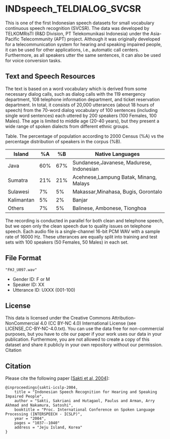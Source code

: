 # INDspeech_TELDIALOG_SVCSR

This is one of the first Indonesian speech datasets for small vocabulary continuous speech recognition (SVCSR). The data was developed by TELKOMRisTI (R&D Division, PT Telekomunikasi Indonesia) under the Asia-Pacific Telecommunity (APT) project. Although it was originally developed for a telecommunication system for hearing and speaking impaired people, it can be used for other applications, i.e., automatic call centers. Furthermore, as all speakers utter the same sentences, it can also be used for voice conversion tasks. 

## Text and Speech Resources

The text is based on a word vocabulary which is derived from some necessary dialog calls, such as dialog calls with the 119 emergency department, 108 telephone information department, and ticket reservation department. In total, it consists of 20,000 utterances (about 18 hours of speech) from the 70-word dialog vocabulary of 100 sentences (including single word sentences) each uttered by 200 speakers (100 Females, 100 Males). The age is limited to middle age (20-40 years), but they present a wide range of spoken dialects from different ethnic groups.

Table. The percentage of population according to 2000 Census (%A) vs the percentage distribution of speakers in the corpus (%B). 

| Island     |  %A |  %B | Native Languages                         |
| ---------- | --- | --- | ---------------------------------------- |
| Java       | 60% | 67% | Sundanese,Javanese, Madurese, Indonesian |
| Sumatra    | 21% | 21% | Acehnese,Lampung Batak, Minang, Malays   | 
| Sulawesi   |  7% |  5% | Makassar,Minahasa, Bugis, Gorontalo      | 
| Kalimantan |  5% |  2% | Banjar                                   |
| Others     |  7% |  5% | Balinese, Ambonese, Tionghoa             |


The recording is conducted in parallel for both clean and telephone speech, but we open only the clean speech due to quality issues on telephone speech. Each audio file is a single-channel 16-bit PCM WAV with a sample rate of 16000 Hz. These utterances are equally split into training and test sets with 100 speakers (50 Females, 50 Males) in each set.

## File Format

```
"FHJ_U097.wav" 
```

- Gender ID: F or M
- Speaker ID: XX
- Utterance ID: UXXX (001-100) 

## License

This data is licensed under the Creative Commons Attribution-NonCommercial 4.0 (CC BY-NC 4.0) International License (see LICENSE_CC-BY-NC-4.0.txt).
You can use the data free for non-commercial purposes, but you have to cite our paper if your work uses our data in your publication. Furthermore, you are not allowed to create a copy of this dataset and share it publicly in your own repository without our permission.
Citation

## Citation

Please cite the following paper [[Sakti et al, 2004](https://www.isca-speech.org/archive_v0/interspeech_2004/i04_1037.html)]:

```
@inproceedings{sakti-icslp-2004,
    title = "Indonesian Speech Recognition for Hearing and Speaking Impaired People",
    author = "Sakti, Sakriani and Hutagaol, Paulus and Arman, Arry Akhmad and Nakamura, Satoshi",
    booktitle = "Proc. International Conference on Spoken Language Processing (INTERSPEECH - ICSLP)",
    year = "2004",
    pages = "1037--1040"
    address = "Jeju Island, Korea"
}
```
